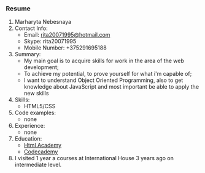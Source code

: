 ### Resume
1. Marharyta Nebesnaya
2. Contact Info: 
   - Email: rita20071995@hotmail.com
   - Skype: rita20071995
   - Mobile Number: +375291695188
3. Summary:
   - My main goal is to acquire skills for work in the area of the web development;
   - To achieve my potential, to prove yourself for what i'm capable of;
   - I want to understand Object Oriented Programming, also to get knowledge about JavaScript and most important be able to apply the new skills 
4. Skills:
   - HTML5/CSS
5. Code examples:
   - none
6. Experience: 
   - none
7. Education:
   - [Html Academy](https://htmlacademy.ru/profile/id1181493)
   - [Codecademy](https://www.codecademy.com/profiles/ritaheav) 
8. I visited 1 year a courses at International House 3 years ago on intermediate level. 

